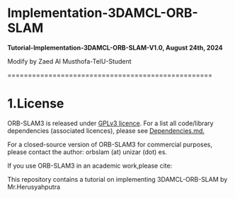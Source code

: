 # Implementation-3DAMCL-ORB-SLAM

**Tutorial-Implementation-3DAMCL-ORB-SLAM-V1.0, August 24th, 2024**

Modify by Zaed Al Musthofa-TelU-Student

==================================================

# **1.License**
ORB-SLAM3 is released under [GPLv3 licence](url). For a list all code/library dependencies (associated licences), 
please see [Dependencies.md.](https://github.com/UZ-SLAMLab/ORB_SLAM3/blob/master/Dependencies.md)

For a closed-source version of ORB-SLAM3 for commercial purposes, please contact the author: orbslam (at) 
unizar (dot) es.

If you use ORB-SLAM3 in an academic work,please cite:







This repository contains a tutorial on implementing 3DAMCL-ORB-SLAM by Mr.Herusyahputra
